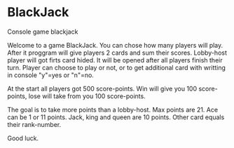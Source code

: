 # BlackJack
Console game blackjack

Welcome to a game BlackJack. You can chose how many players will play. After it proggram will give players 2 cards and sum their scores. Lobby-host player will got firts card hided. It will be opened after all players finish their turn. Player can choose to play or not, or to get additional card with writting in console "y"=yes or "n"=no.

At the start all players got 500 score-points. Win will give you 100 score-points, lose will take from you 100 score-points.

The goal is to take more points than a lobby-host. Max points are 21. Ace can be 1 or 11 points. Jack, king and queen are 10 points. Other card equals their rank-number.

Good luck.

